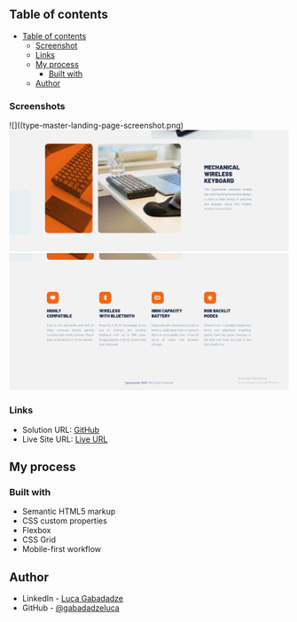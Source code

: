 ## Table of contents
- [Table of contents](#table-of-contents)
  - [Screenshot](#screenshot)
  - [Links](#links)
  - [My process](#my-process)
    - [Built with](#built-with)
  - [Author](#author)






### Screenshots

![]((type-master-landing-page-screenshot.png)
![](screenshot-1.png)
![](screenshot-2.png)

### Links

- Solution URL: [GitHub](https://github.com/gabadadzeluca/typemaster-pre-launch-landing-page)
- Live Site URL: [Live URL]()

## My process

### Built with

- Semantic HTML5 markup
- CSS custom properties
- Flexbox
- CSS Grid
- Mobile-first workflow



## Author

- LinkedIn - [Luca Gabadadze](https://www.linkedin.com/in/luca-gabadadze-6068b324a/)
- GitHub - [@gabadadzeluca](https://github.com/gabadadzeluca)


